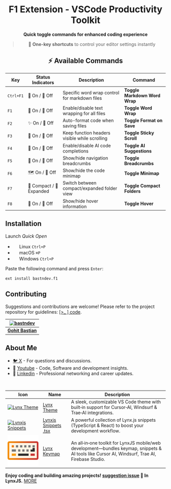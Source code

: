 <div align="center">

# F1 Extension - VSCode Productivity Toolkit

**Quick toggle commands for enhanced coding experience**

> 🚀 **One-key shortcuts** to control your editor settings instantly

## ⚡ Available Commands

</div>

| Key       | Status Indicators        | Description                                   | Command                       |
| --------- | ------------------------ | --------------------------------------------- | ----------------------------- |
| `Ctrl+F1` | 📝 On / 🚫 Off           | Specific word wrap control for markdown files | **Toggle Markdown Word Wrap** |
| `F1`      | 📖 On / 📏 Off           | Enable/disable text wrapping for all files    | **Toggle Word Wrap**          |
| `F2`      | ✨ On / 🚫 Off           | Auto-format code when saving files            | **Toggle Format on Save**     |
| `F3`      | 📌 On / 🚫 Off           | Keep function headers visible while scrolling | **Toggle Sticky Scroll**      |
| `F4`      | 🤖 On / 🚫 Off           | Enable/disable AI code completions            | **Toggle AI Suggestions**     |
| `F5`      | 🍞 On / 🚫 Off           | Show/hide navigation breadcrumbs              | **Toggle Breadcrumbs**        |
| `F6`      | 🗺️ On / 🚫 Off           | Show/hide the code minimap                    | **Toggle Minimap**            |
| `F7`      | 📂 Compact / 📁 Expanded | Switch between compact/expanded folder view   | **Toggle Compact Folders**    |
| `F8`      | 👀 On / 🚫 Off           | Show/hide hover information                   | **Toggle Hover**              |

## Installation

Launch _Quick Open_

- <img src="https://www.kernel.org/theme/images/logos/favicon.png" width=16 height=16/> Linux `Ctrl+P`
- <img src="https://developer.apple.com/favicon.ico" width=16 height=16/> macOS `⌘P`
- <img src="https://www.microsoft.com/favicon.ico" width=16 height=16/> Windows `Ctrl+P`

Paste the following command and press `Enter`:

```
ext install bastndev.f1
```

## Contributing

Suggestions and contributions are welcome! Please refer to the project repository for guidelines: [[>\_ ] code](https://github.com/bastndev/LynxJs-Packge).

| [![bastndev](https://github.com/bastndev.png?size=100)](https://bastndev.com) |
| :---------------------------------------------------------------------------: |
|               **[Gohit Bastian](https://github.com/bastndev)**                |

## About Me

- [🐦 X](https://twitter.com/bastndev) - For questions and discussions.
- 🔴 [Youtube](https://www.youtube.com/@bastndev?sub_confirmation=1) - Code, Software and development insights.
- 💼 [Linkedin](https://www.linkedin.com/in/bastndev) - Professional networking and career updates.

</br>

| Icon                                                                                                                                                                                                                                                | Name                                                                 | Description                                                                                                                                     |
| --------------------------------------------------------------------------------------------------------------------------------------------------------------------------------------------------------------------------------------------------- | -------------------------------------------------------------------- | ----------------------------------------------------------------------------------------------------------------------------------------------- |
| [![Lynx Theme](https://bastndev.gallerycdn.vsassets.io/extensions/bastndev/lynx-theme/0.1.2/1744898058774/Microsoft.VisualStudio.Services.Icons.Default)](https://marketplace.visualstudio.com/items?itemName=bastndev.lynx-theme)                  | [Lynx Theme](https://github.com/bastndev/Lynx-Theme)                 | A sleek, customizable VS Code theme with built‑in support for Cursor‑AI, Windsurf & Trae‑AI integrations.                                       |
| [![Lynxjs Snippets](https://bastndev.gallerycdn.vsassets.io/extensions/bastndev/lynx-js-snippets/0.2.0/1745166683713/Microsoft.VisualStudio.Services.Icons.Default)](https://marketplace.visualstudio.com/items?itemName=bastndev.lynx-js-snippets) | [Lynxjs Snippets .tsx](https://github.com/bastndev/Lynx-js-Snippets) | A powerful collection of Lynx.js snippets (TypeScript & React) to boost your development workflow.                                              |
| [![Lynx Keymap](https://raw.githubusercontent.com/bastndev/Lynx-Keymap/refs/heads/main/assets/images/logo.png)](https://marketplace.visualstudio.com/items?itemName=bastndev.lynx-keymap)                                                           | [Lynx Keymap](https://github.com/bastndev/Lynx-Keymap)               | An all‑in‑one toolkit for LynxJS mobile/web development—bundles keymap, snippets & AI tools like Cursor AI, Windsurf, Trae AI, Firebase Studio. |

**Enjoy coding and building amazing projects! [suggestion issue](https://github.com/bastndev/LynxJs-Packge/issues) 🚀 In LynxJS.**
[MORE](https://marketplace.visualstudio.com/publishers/bastndev)

